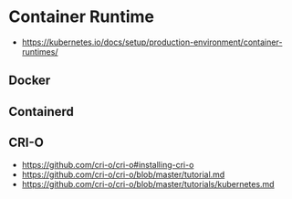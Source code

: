 # Container Runtime

* https://kubernetes.io/docs/setup/production-environment/container-runtimes/

## Docker

## Containerd

## CRI-O

* https://github.com/cri-o/cri-o#installing-cri-o
* https://github.com/cri-o/cri-o/blob/master/tutorial.md
* https://github.com/cri-o/cri-o/blob/master/tutorials/kubernetes.md
